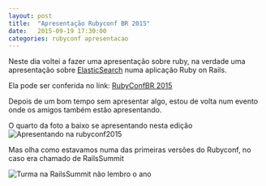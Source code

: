 ```yaml
---
layout: post
title:  "Apresentação Rubyconf BR 2015"
date:   2015-09-19 17:30:00
categories: rubyconf apresentacao
---
```

Neste dia voltei a fazer uma apresentação sobre ruby, na verdade uma apresentação sobre [ElasticSearch][elastic.co] numa aplicação Ruby on Rails.

Ela pode ser conferida no link: [RubyConfBR 2015][rubyconfbr2015]

Depois de um bom tempo sem apresentar algo, estou de volta num evento onde os amigos também estão apresentando.

O quarto da foto a baixo se apresentando nesta edição
![Apresentando na rubyconf2015](https://pbs.twimg.com/media/CPNgtUQWEAEW-na.jpg)

Mas olha como estavamos numa das primeiras versões do Rubyconf, no caso era chamado de RailsSummit

![Turma na RailsSummit não lembro o ano](https://pbs.twimg.com/media/CNOU5FYUkAA_eOn.jpg)


[elastic.co]:      http://elastic.co
[rubyconfbr2015]: /rubyconfbr2015
